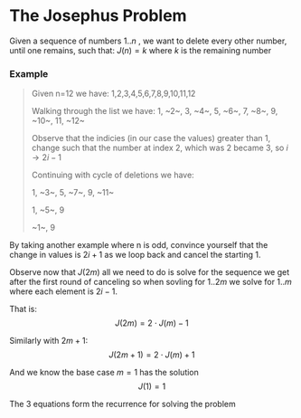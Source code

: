 # The Josephus Problem

Given a sequence of numbers $1..n$ , we want to delete every other number,
until one remains, such that: $J(n) = k$ where $k$ is the remaining number

### Example
>   Given n=12 we have:
>       1,2,3,4,5,6,7,8,9,10,11,12
>
>   Walking through the list we have:
>       1, ~2~, 3, ~4~, 5, ~6~, 7, ~8~, 9, ~10~, 11, ~12~
>   
>   Observe that the indicies (in our case the values) greater than 1, change such that 
>   the number at index 2, which was 2 became 3, so $i \rightarrow 2i-1$
>
>   Continuing with cycle of deletions we have:
>
>   1, ~3~, 5, ~7~, 9, ~11~
>
>   1, ~5~, 9
>
>   ~1~, 9


By taking another example where n is odd, convince yourself that the change in values is $2i +1$ as 
we loop back and cancel the starting $1$.

Observe now that $J(2m)$ all we need to do is solve for the sequence we get after the first round of canceling
so when sovling for $1..2m$ we solve for $1..m$ where each element is $2i-1$.

That is:
$$ J(2m) = 2 \cdot J(m) -1 $$

Similarly with $2m+1$:
$$ J(2m+1) = 2 \cdot J(m) + 1$$

And we know the base case $m=1$ has the solution 
$$J(1) = 1$$

The 3 equations form the recurrence for solving the problem
